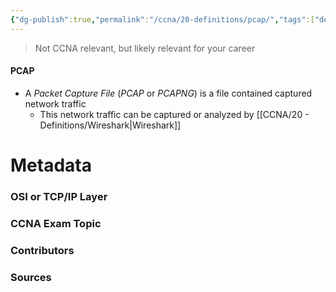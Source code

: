 ```yaml
---
{"dg-publish":true,"permalink":"/ccna/20-definitions/pcap/","tags":["defs_ccna"]}
---
```


>Not CCNA relevant, but likely relevant for your career
#### PCAP
- A *Packet Capture File* (*PCAP* or *PCAPNG*) is a file contained captured network traffic
	- This network traffic can be captured or analyzed by [[CCNA/20 - Definitions/Wireshark\|Wireshark]]







# Metadata
### OSI or TCP/IP Layer

### CCNA Exam Topic

### Contributors

### Sources

